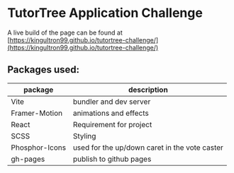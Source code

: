 # TutorTree Application Challenge

A live build of the page can be found at [https://kingultron99.github.io/tutortree-challenge/](https://kingultron99.github.io/tutortree-challenge/)

## Packages used:
|    package     |                     description                    |
|----------------|----------------------------------------------------| 
|      Vite      |               bundler and dev server               |
|  Framer-Motion |               animations and effects               |
|     React      |               Requirement for project              |
|      SCSS      |                      Styling                       |
| Phosphor-Icons |    used for the up/down caret in the vote caster   |
|    gh-pages    |               publish to github pages              |